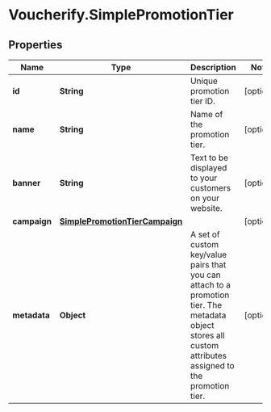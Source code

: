 # Voucherify.SimplePromotionTier

## Properties

Name | Type | Description | Notes
------------ | ------------- | ------------- | -------------
**id** | **String** | Unique promotion tier ID. | [optional] 
**name** | **String** | Name of the promotion tier. | [optional] 
**banner** | **String** | Text to be displayed to your customers on your website. | [optional] 
**campaign** | [**SimplePromotionTierCampaign**](SimplePromotionTierCampaign.md) |  | [optional] 
**metadata** | **Object** | A set of custom key/value pairs that you can attach to a promotion tier. The metadata object stores all custom attributes assigned to the promotion tier. | [optional] 


